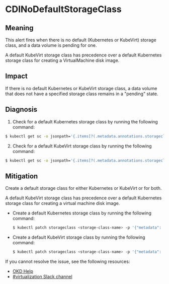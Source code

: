 # CDINoDefaultStorageClass

## Meaning

This alert fires when there is no default (Kubernetes or KubeVirt) storage
class, and a data volume is pending for one.

A default KubeVirt storage class has precedence over a default Kubernetes
storage class for creating a VirtualMachine disk image.

## Impact

If there is no default Kubernetes or KubeVirt storage class, a data volume that
does not have a specified storage class remains in a "pending" state.

## Diagnosis

1. Check for a default Kubernetes storage class by running the following
command:

  ```bash
  $ kubectl get sc -o jsonpath='{.items[?(.metadata.annotations.storageclass\.kubernetes\.io\/is-default-class=="true")].metadata.name}'
  ```

2. Check for a default KubeVirt storage class by running the following command:

  ```bash
  $ kubectl get sc -o jsonpath='{.items[?(.metadata.annotations.storageclass\.kubevirt\.io\/is-default-virt-class=="true")].metadata.name}'
  ```

## Mitigation

Create a default storage class for either Kubernetes or KubeVirt or for both.

A default KubeVirt storage class has precedence over a default Kubernetes
storage class for creating a virtual machine disk image.

* Create a default Kubernetes storage class by running the following command:

  ```bash
  $ kubectl patch storageclass <storage-class-name> -p '{"metadata": {"annotations":{"storageclass.kubernetes.io/is-default-class":"true"}}}'
  ```

* Create a default KubeVirt storage class by running the following command:

  ```bash
  $ kubectl patch storageclass <storage-class-name> -p '{"metadata": {"annotations":{"storageclass.kubevirt.io/is-default-virt-class":"true"}}}'
  ```

<!--USstart-->
If you cannot resolve the issue, see the following resources:

- [OKD Help](https://www.okd.io/help/)
- [#virtualization Slack channel](https://kubernetes.slack.com/channels/virtualization)
<!--USend-->

<!--DS: If you cannot resolve the issue, log in to the
[Customer Portal](https://access.redhat.com) and open a support case,
attaching the artifacts gathered during the diagnosis procedure.-->
